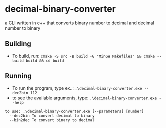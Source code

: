 # decimal-binary-converter
a CLI written in c++ that converts binary number to decimal and decimal number to binary

## Building

- To build, run: ```cmake -S src -B build -G "MinGW Makefiles" && cmake --build build && cd build```


## Running

- To run the program, type ex..: ```.\decimal-binary-converter.exe --dec2bin 112```
- to see the available arguments, type: ```.\decimal-binary-converter.exe --help```

```
to use: .\decimal-binary-converter.exe [--parameters] [number]
  --dec2bin To convert decimal to binary
  --bin2dec To convert binary to decimal
```
